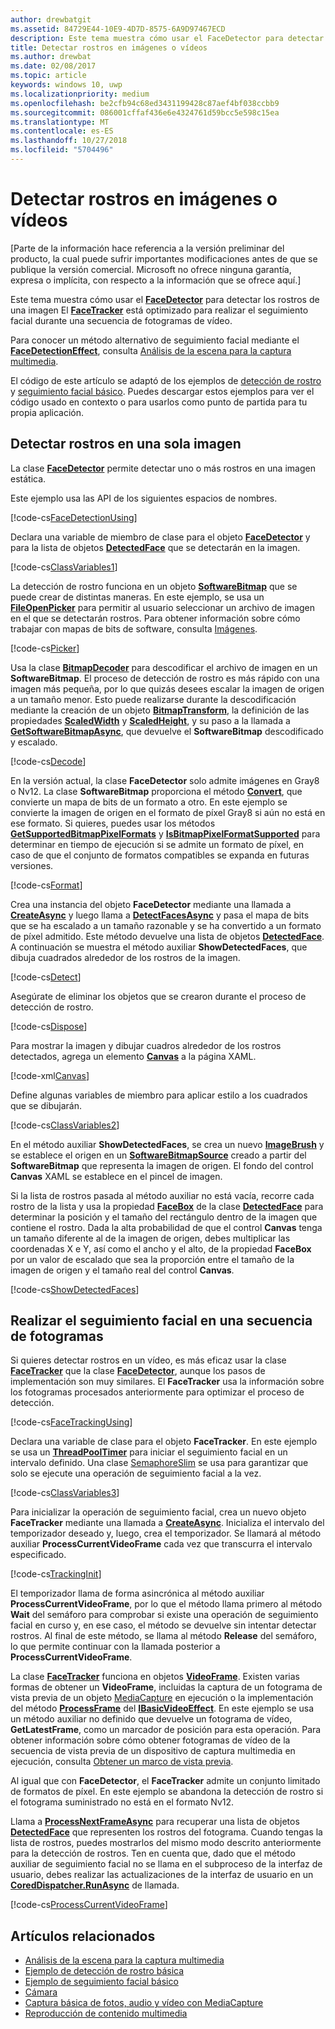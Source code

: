 ```yaml
---
author: drewbatgit
ms.assetid: 84729E44-10E9-4D7D-8575-6A9D97467ECD
description: Este tema muestra cómo usar el FaceDetector para detectar los rostros de una imagen El FaceTracker está optimizado para realizar el seguimiento facial durante una secuencia de fotogramas de vídeo.
title: Detectar rostros en imágenes o vídeos
ms.author: drewbat
ms.date: 02/08/2017
ms.topic: article
keywords: windows 10, uwp
ms.localizationpriority: medium
ms.openlocfilehash: be2cfb94c68ed3431199428c87aef4bf038ccbb9
ms.sourcegitcommit: 086001cffaf436e6e4324761d59bcc5e598c15ea
ms.translationtype: MT
ms.contentlocale: es-ES
ms.lasthandoff: 10/27/2018
ms.locfileid: "5704496"
---
```

# <a name="detect-faces-in-images-or-videos"></a>Detectar rostros en imágenes o vídeos



\[Parte de la información hace referencia a la versión preliminar del producto, la cual puede sufrir importantes modificaciones antes de que se publique la versión comercial. Microsoft no ofrece ninguna garantía, expresa o implícita, con respecto a la información que se ofrece aquí.\]

Este tema muestra cómo usar el [**FaceDetector**](https://msdn.microsoft.com/library/windows/apps/dn974129) para detectar los rostros de una imagen El [**FaceTracker**](https://msdn.microsoft.com/library/windows/apps/dn974150) está optimizado para realizar el seguimiento facial durante una secuencia de fotogramas de vídeo.

Para conocer un método alternativo de seguimiento facial mediante el [**FaceDetectionEffect**](https://msdn.microsoft.com/library/windows/apps/dn948776), consulta [Análisis de la escena para la captura multimedia](scene-analysis-for-media-capture.md).

El código de este artículo se adaptó de los ejemplos de [detección de rostro](http://go.microsoft.com/fwlink/p/?LinkId=620512&clcid=0x409) y [seguimiento facial básico](http://go.microsoft.com/fwlink/p/?LinkId=620513&clcid=0x409). Puedes descargar estos ejemplos para ver el código usado en contexto o para usarlos como punto de partida para tu propia aplicación.

## <a name="detect-faces-in-a-single-image"></a>Detectar rostros en una sola imagen

La clase [**FaceDetector**](https://msdn.microsoft.com/library/windows/apps/dn974129) permite detectar uno o más rostros en una imagen estática.

Este ejemplo usa las API de los siguientes espacios de nombres.

[!code-cs[FaceDetectionUsing](./code/FaceDetection_Win10/cs/MainPage.xaml.cs#SnippetFaceDetectionUsing)]

Declara una variable de miembro de clase para el objeto [**FaceDetector**](https://msdn.microsoft.com/library/windows/apps/dn974129) y para la lista de objetos [**DetectedFace**](https://msdn.microsoft.com/library/windows/apps/dn974123) que se detectarán en la imagen.

[!code-cs[ClassVariables1](./code/FaceDetection_Win10/cs/MainPage.xaml.cs#SnippetClassVariables1)]

La detección de rostro funciona en un objeto [**SoftwareBitmap**](https://msdn.microsoft.com/library/windows/apps/dn887358) que se puede crear de distintas maneras. En este ejemplo, se usa un [**FileOpenPicker**](https://msdn.microsoft.com/library/windows/apps/br207847) para permitir al usuario seleccionar un archivo de imagen en el que se detectarán rostros. Para obtener información sobre cómo trabajar con mapas de bits de software, consulta [Imágenes](imaging.md).

[!code-cs[Picker](./code/FaceDetection_Win10/cs/MainPage.xaml.cs#SnippetPicker)]

Usa la clase [**BitmapDecoder**](https://msdn.microsoft.com/library/windows/apps/br226176) para descodificar el archivo de imagen en un **SoftwareBitmap**. El proceso de detección de rostro es más rápido con una imagen más pequeña, por lo que quizás desees escalar la imagen de origen a un tamaño menor. Esto puede realizarse durante la descodificación mediante la creación de un objeto [**BitmapTransform**](https://msdn.microsoft.com/library/windows/apps/br226254), la definición de las propiedades [**ScaledWidth**](https://msdn.microsoft.com/library/windows/apps/br226261) y [**ScaledHeight**](https://msdn.microsoft.com/library/windows/apps/br226260), y su paso a la llamada a [**GetSoftwareBitmapAsync**](https://msdn.microsoft.com/library/windows/apps/dn887332), que devuelve el **SoftwareBitmap** descodificado y escalado.

[!code-cs[Decode](./code/FaceDetection_Win10/cs/MainPage.xaml.cs#SnippetDecode)]

En la versión actual, la clase **FaceDetector** solo admite imágenes en Gray8 o Nv12. La clase **SoftwareBitmap** proporciona el método [**Convert**](https://msdn.microsoft.com/library/windows/apps/dn887362), que convierte un mapa de bits de un formato a otro. En este ejemplo se convierte la imagen de origen en el formato de píxel Gray8 si aún no está en ese formato. Si quieres, puedes usar los métodos [**GetSupportedBitmapPixelFormats**](https://msdn.microsoft.com/library/windows/apps/dn974140) y [**IsBitmapPixelFormatSupported**](https://msdn.microsoft.com/library/windows/apps/dn974142) para determinar en tiempo de ejecución si se admite un formato de píxel, en caso de que el conjunto de formatos compatibles se expanda en futuras versiones.

[!code-cs[Format](./code/FaceDetection_Win10/cs/MainPage.xaml.cs#SnippetFormat)]

Crea una instancia del objeto **FaceDetector** mediante una llamada a [**CreateAsync**](https://msdn.microsoft.com/library/windows/apps/dn974132) y luego llama a [**DetectFacesAsync**](https://msdn.microsoft.com/library/windows/apps/dn974134) y pasa el mapa de bits que se ha escalado a un tamaño razonable y se ha convertido a un formato de píxel admitido. Este método devuelve una lista de objetos [**DetectedFace**](https://msdn.microsoft.com/library/windows/apps/dn974123). A continuación se muestra el método auxiliar **ShowDetectedFaces**, que dibuja cuadrados alrededor de los rostros de la imagen.

[!code-cs[Detect](./code/FaceDetection_Win10/cs/MainPage.xaml.cs#SnippetDetect)]

Asegúrate de eliminar los objetos que se crearon durante el proceso de detección de rostro.

[!code-cs[Dispose](./code/FaceDetection_Win10/cs/MainPage.xaml.cs#SnippetDispose)]

Para mostrar la imagen y dibujar cuadros alrededor de los rostros detectados, agrega un elemento [**Canvas**](https://msdn.microsoft.com/library/windows/apps/br209267) a la página XAML.

[!code-xml[Canvas](./code/FaceDetection_Win10/cs/MainPage.xaml#SnippetCanvas)]

Define algunas variables de miembro para aplicar estilo a los cuadrados que se dibujarán.

[!code-cs[ClassVariables2](./code/FaceDetection_Win10/cs/MainPage.xaml.cs#SnippetClassVariables2)]

En el método auxiliar **ShowDetectedFaces**, se crea un nuevo [**ImageBrush**](https://msdn.microsoft.com/library/windows/apps/br210101) y se establece el origen en un [**SoftwareBitmapSource**](https://msdn.microsoft.com/library/windows/apps/dn997854) creado a partir del **SoftwareBitmap** que representa la imagen de origen. El fondo del control **Canvas** XAML se establece en el pincel de imagen.

Si la lista de rostros pasada al método auxiliar no está vacía, recorre cada rostro de la lista y usa la propiedad [**FaceBox**](https://msdn.microsoft.com/library/windows/apps/dn974126) de la clase [**DetectedFace**](https://msdn.microsoft.com/library/windows/apps/dn974123) para determinar la posición y el tamaño del rectángulo dentro de la imagen que contiene el rostro. Dada la alta probabilidad de que el control **Canvas** tenga un tamaño diferente al de la imagen de origen, debes multiplicar las coordenadas X e Y, así como el ancho y el alto, de la propiedad **FaceBox** por un valor de escalado que sea la proporción entre el tamaño de la imagen de origen y el tamaño real del control **Canvas**.

[!code-cs[ShowDetectedFaces](./code/FaceDetection_Win10/cs/MainPage.xaml.cs#SnippetShowDetectedFaces)]

## <a name="track-faces-in-a-sequence-of-frames"></a>Realizar el seguimiento facial en una secuencia de fotogramas

Si quieres detectar rostros en un vídeo, es más eficaz usar la clase [**FaceTracker**](https://msdn.microsoft.com/library/windows/apps/dn974150) que la clase [**FaceDetector**](https://msdn.microsoft.com/library/windows/apps/dn974129), aunque los pasos de implementación son muy similares. El **FaceTracker** usa la información sobre los fotogramas procesados anteriormente para optimizar el proceso de detección.

[!code-cs[FaceTrackingUsing](./code/FaceDetection_Win10/cs/MainPage.xaml.cs#SnippetFaceTrackingUsing)]

Declara una variable de clase para el objeto **FaceTracker**. En este ejemplo se usa un [**ThreadPoolTimer**](https://msdn.microsoft.com/library/windows/apps/br230587) para iniciar el seguimiento facial en un intervalo definido. Una clase [SemaphoreSlim](https://msdn.microsoft.com/library/system.threading.semaphoreslim.aspx) se usa para garantizar que solo se ejecute una operación de seguimiento facial a la vez.

[!code-cs[ClassVariables3](./code/FaceDetection_Win10/cs/MainPage.xaml.cs#SnippetClassVariables3)]

Para inicializar la operación de seguimiento facial, crea un nuevo objeto **FaceTracker** mediante una llamada a [**CreateAsync**](https://msdn.microsoft.com/library/windows/apps/dn974151). Inicializa el intervalo del temporizador deseado y, luego, crea el temporizador. Se llamará al método auxiliar **ProcessCurrentVideoFrame** cada vez que transcurra el intervalo especificado.

[!code-cs[TrackingInit](./code/FaceDetection_Win10/cs/MainPage.xaml.cs#SnippetTrackingInit)]

El temporizador llama de forma asincrónica al método auxiliar **ProcessCurrentVideoFrame**, por lo que el método llama primero al método **Wait** del semáforo para comprobar si existe una operación de seguimiento facial en curso y, en ese caso, el método se devuelve sin intentar detectar rostros. Al final de este método, se llama al método **Release** del semáforo, lo que permite continuar con la llamada posterior a **ProcessCurrentVideoFrame**.

La clase [**FaceTracker**](https://msdn.microsoft.com/library/windows/apps/dn974150) funciona en objetos [**VideoFrame**](https://msdn.microsoft.com/library/windows/apps/dn930917). Existen varias formas de obtener un **VideoFrame**, incluidas la captura de un fotograma de vista previa de un objeto [MediaCapture](capture-photos-and-video-with-mediacapture.md) en ejecución o la implementación del método [**ProcessFrame**](https://msdn.microsoft.com/library/windows/apps/dn764784) del [**IBasicVideoEffect**](https://msdn.microsoft.com/library/windows/apps/dn764788). En este ejemplo se usa un método auxiliar no definido que devuelve un fotograma de vídeo, **GetLatestFrame**, como un marcador de posición para esta operación. Para obtener información sobre cómo obtener fotogramas de vídeo de la secuencia de vista previa de un dispositivo de captura multimedia en ejecución, consulta [Obtener un marco de vista previa](get-a-preview-frame.md).

Al igual que con **FaceDetector**, el **FaceTracker** admite un conjunto limitado de formatos de píxel. En este ejemplo se abandona la detección de rostro si el fotograma suministrado no está en el formato Nv12.

Llama a [**ProcessNextFrameAsync**](https://msdn.microsoft.com/library/windows/apps/dn974157) para recuperar una lista de objetos [**DetectedFace**](https://msdn.microsoft.com/library/windows/apps/dn974123) que representen los rostros del fotograma. Cuando tengas la lista de rostros, puedes mostrarlos del mismo modo descrito anteriormente para la detección de rostros. Ten en cuenta que, dado que el método auxiliar de seguimiento facial no se llama en el subproceso de la interfaz de usuario, debes realizar las actualizaciones de la interfaz de usuario en un [**CoredDispatcher.RunAsync**](https://msdn.microsoft.com/library/windows/apps/hh750317) de llamada.

[!code-cs[ProcessCurrentVideoFrame](./code/FaceDetection_Win10/cs/MainPage.xaml.cs#SnippetProcessCurrentVideoFrame)]

## <a name="related-topics"></a>Artículos relacionados

* [Análisis de la escena para la captura multimedia](scene-analysis-for-media-capture.md)
* [Ejemplo de detección de rostro básica](http://go.microsoft.com/fwlink/p/?LinkId=620512&clcid=0x409)
* [Ejemplo de seguimiento facial básico](http://go.microsoft.com/fwlink/p/?LinkId=620513&clcid=0x409)
* [Cámara](camera.md)
* [Captura básica de fotos, audio y vídeo con MediaCapture](basic-photo-video-and-audio-capture-with-MediaCapture.md)
* [Reproducción de contenido multimedia](media-playback.md)
